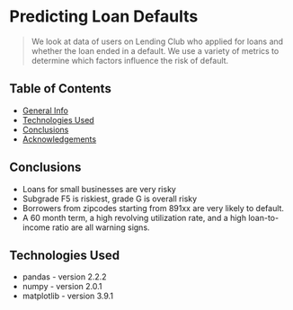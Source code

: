 # Predicting Loan Defaults
> We look at data of users on Lending Club who applied for loans and whether the loan ended in a default. We use a variety of metrics to determine which factors influence the risk of default.


## Table of Contents
* [General Info](#general-information)
* [Technologies Used](#technologies-used)
* [Conclusions](#conclusions)
* [Acknowledgements](#acknowledgements)


## Conclusions
- Loans for small businesses are very risky
- Subgrade F5 is riskiest, grade G is overall risky
- Borrowers from zipcodes starting from 891xx are very likely to default.
- A 60 month term, a high revolving utilization rate, and a high loan-to-income ratio are all warning signs.

## Technologies Used
- pandas - version 2.2.2
- numpy - version 2.0.1
- matplotlib - version 3.9.1
